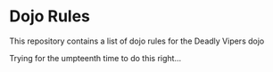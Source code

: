 Dojo Rules
==========

This repository contains a list of dojo rules for the Deadly Vipers dojo

Trying for the umpteenth time to do this right...